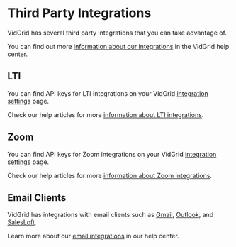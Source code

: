 # Third Party Integrations

VidGrid has several third party integrations that you can take advantage of.

You can find out more <a href="https://help.vidgrid.com/en/collections/1476638-administrative#integrations" target="_blank">information about our integrations</a> in the VidGrid help center.

## LTI

You can find API keys for LTI integrations on your VidGrid <a href="https://app.vidgrid.com/integrations" target="_blank">integration settings</a> page.

Check our help articles for more <a href="https://help.vidgrid.com/?q=lti" target="_blank">information about LTI integrations</a>.

## Zoom

You can find API keys for Zoom integrations on your VidGrid <a href="https://app.vidgrid.com/integrations" target="_blank">integration settings</a> page.

Check our help articles for more <a href="https://help.vidgrid.com/?q=zoom" target="_blank">information about Zoom integrations</a>.

## Email Clients

VidGrid has integrations with email clients such as <a href="https://help.vidgrid.com/?q=gmail" target="_blank">Gmail</a>, <a href="https://help.vidgrid.com/?q=outlook" target="_blank">Outlook</a>, and <a href="https://help.vidgrid.com/?q=salesloft" target="_blank">SalesLoft</a>.

Learn more about our <a href="https://help.vidgrid.com/en/collections/1476638-administrative#integrations" target="_blank">email integrations</a> in our help center.